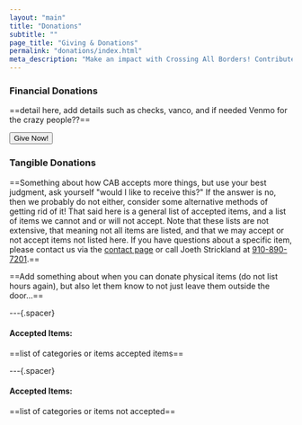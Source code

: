 ```yaml
---
layout: "main"
title: "Donations"
subtitle: ""
page_title: "Giving & Donations"
permalink: "donations/index.html"
meta_description: "Make an impact with Crossing All Borders! Contribute financially or donate essential items to help those in need locally and globally."
---
```




### Financial Donations

==detail here, add details such as checks, vanco, and if needed Venmo for the crazy people??==

<a href="#"><button class="giving" id="middle">Give Now!</button></a>


### Tangible Donations

==Something about how CAB accepts more things, but use your best judgment, ask yourself "would I like to receive this?" If the answer is no, then we probably do not either, consider some alternative methods of getting rid of it! That said here is a general list of accepted items, and a list of items we cannot and or will not accept. Note that these lists are not extensive, that meaning not all items are listed, and that we may accept or not accept items not listed here. If you have questions about a specific item, please contact us via the [contact page](/contact) or call Joeth Strickland at [910-890-7201](tel:910-890-7201).==

==Add something about when you can donate physical items (do not list hours again), but also let them know to not just leave them outside the door...==

---{.spacer}

#### Accepted Items:
==list of categories or items accepted items==

---{.spacer}

#### Accepted Items:
==list of categories or items not accepted==
